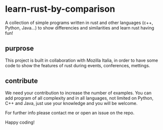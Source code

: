 # learn-rust-by-comparison

A collection of simple programs written in rust and other languages (c++, Python, Java...) to show differencies and similarities and learn rust having fun!

## purprose

This project is built in collaboration with Mozilla Italia, in order to have some code to show the features of rust during events, conferences, mettings.

## contribute

We need your contribution to increase the number of examples. You can add program of all complexity and in all languages, not limited on Python, C++ and Java, just use your knowledge and you will be welcome.

For further info please contact me or open an issue on the repo.

Happy coding!

